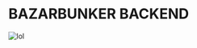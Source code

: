 # BAZARBUNKER BACKEND
![lol](https://media.discordapp.net/attachments/1049777303250534474/1213107569304805457/image0.gif?ex=65f44576&is=65e1d076&hm=3c17f48916dd5b544cb3a59dbe6119b9662a61eafd783e33593ba3bd8977a415&)